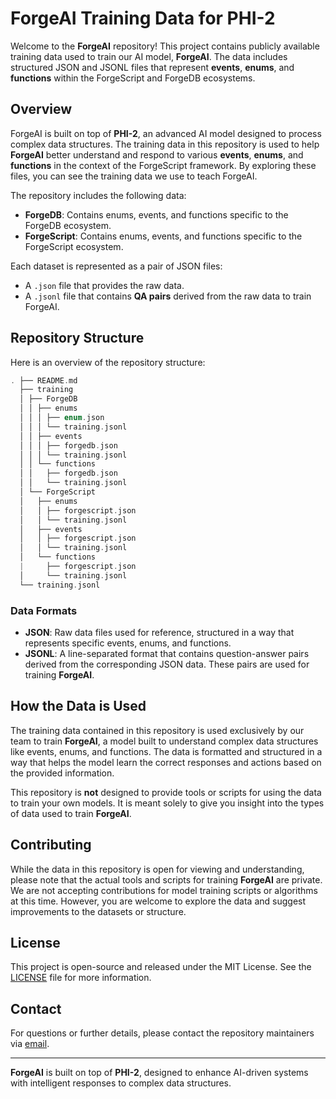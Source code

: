 # ForgeAI Training Data for PHI-2

Welcome to the **ForgeAI** repository! This project contains publicly available training data used to train our AI model, **ForgeAI**. The data includes structured JSON and JSONL files that represent **events**, **enums**, and **functions** within the ForgeScript and ForgeDB ecosystems.

## Overview

ForgeAI is built on top of **PHI-2**, an advanced AI model designed to process complex data structures. The training data in this repository is used to help **ForgeAI** better understand and respond to various **events**, **enums**, and **functions** in the context of the ForgeScript framework. By exploring these files, you can see the training data we use to teach ForgeAI.

The repository includes the following data:

- **ForgeDB**: Contains enums, events, and functions specific to the ForgeDB ecosystem.
- **ForgeScript**: Contains enums, events, and functions specific to the ForgeScript ecosystem.

Each dataset is represented as a pair of JSON files:

- A `.json` file that provides the raw data.
- A `.jsonl` file that contains **QA pairs** derived from the raw data to train ForgeAI.

## Repository Structure

Here is an overview of the repository structure:

```kotlin
. ├── README.md
  ├── training
  │ ├── ForgeDB
  │ │ ├── enums
  │ │ │ ├── enum.json
  │ │ │ └── training.jsonl
  │ │ ├── events
  │ │ │ ├── forgedb.json
  │ │ │ └── training.jsonl
  │ │ └── functions
  │ │   ├── forgedb.json
  │ │   └── training.jsonl
  │ └── ForgeScript
  │   ├── enums
  │   │ ├── forgescript.json
  │   │ └── training.jsonl
  │   ├── events
  │   │ ├── forgescript.json
  │   │ └── training.jsonl
  │   └── functions
  |     ├── forgescript.json
  │     └── training.jsonl
  └── training.jsonl
```

### Data Formats

- **JSON**: Raw data files used for reference, structured in a way that represents specific events, enums, and functions.
- **JSONL**: A line-separated format that contains question-answer pairs derived from the corresponding JSON data. These pairs are used for training **ForgeAI**.

## How the Data is Used

The training data contained in this repository is used exclusively by our team to train **ForgeAI**, a model built to understand complex data structures like events, enums, and functions. The data is formatted and structured in a way that helps the model learn the correct responses and actions based on the provided information.

This repository is **not** designed to provide tools or scripts for using the data to train your own models. It is meant solely to give you insight into the types of data used to train **ForgeAI**.

## Contributing

While the data in this repository is open for viewing and understanding, please note that the actual tools and scripts for training **ForgeAI** are private. We are not accepting contributions for model training scripts or algorithms at this time. However, you are welcome to explore the data and suggest improvements to the datasets or structure.

## License

This project is open-source and released under the MIT License. See the [LICENSE](LICENSE) file for more information.

## Contact

For questions or further details, please contact the repository maintainers via [email](mailto:admin@lynnux.xyz).

---

**ForgeAI** is built on top of **PHI-2**, designed to enhance AI-driven systems with intelligent responses to complex data structures.
